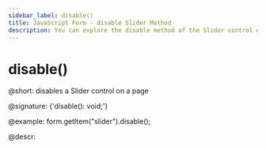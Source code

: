 ```yaml
---
sidebar_label: disable()
title: JavaScript Form - disable Slider Method 
description: You can explore the disable method of the Slider control of Form in the documentation of the DHTMLX JavaScript UI library. Browse developer guides and API reference, try out code examples and live demos, and download a free 30-day evaluation version of DHTMLX Suite.
---
```


# disable()

@short: disables a Slider control on a page

@signature: {'disable(): void;'}

@example:
form.getItem("slider").disable();

@descr:
